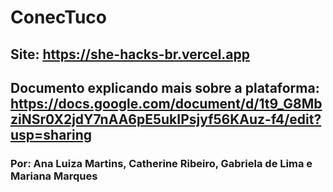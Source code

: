 # ConecTuco
## Site: https://she-hacks-br.vercel.app
## Documento explicando mais sobre a plataforma: https://docs.google.com/document/d/1t9_G8MbziNSr0X2jdY7nAA6pE5ukIPsjyf56KAuz-f4/edit?usp=sharing
### Por: Ana Luiza Martins, Catherine Ribeiro, Gabriela de Lima e Mariana Marques

